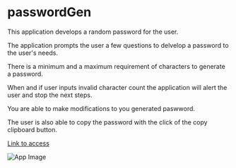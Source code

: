 # passwordGen
This application develops a random password for the user.

The application prompts the user a few questions to delvelop a password to the user's needs.

There is a minimum and a maximum requirement of characters to generate a password.

When and if user inputs invalid character count the application will alert the user and stop the next steps.

You are able to make modifications to you generated paswword.

The user is also able to copy the password with the click of the copy clipboard button.

 [Link to access](https://bcancel91.github.io/passwordGen/)
 
 ![App Image](/assets/images/passwordGenScreenShot.png)

